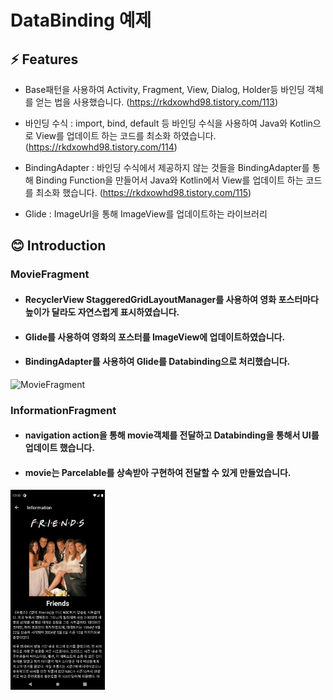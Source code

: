 # DataBinding 예제

## ⚡ Features
* Base패턴을 사용하여 Activity, Fragment, View, Dialog, Holder등 바인딩 객체를 얻는 법을 사용했습니다. (https://rkdxowhd98.tistory.com/113)

* 바인딩 수식 : import, bind, default 등 바인딩 수식을 사용하여 Java와 Kotlin으로 View를 업데이트 하는 코드를 최소화 하였습니다. (https://rkdxowhd98.tistory.com/114)

* BindingAdapter : 바인딩 수식에서 제공하지 않는 것들을 BindingAdapter를 통해 Binding Function을 만들어서 Java와 Kotlin에서 View를 업데이트 하는 코드를 최소화 했습니다. (https://rkdxowhd98.tistory.com/115)

* Glide : ImageUrl을 통해 ImageView를 업데이트하는 라이브러리

## 😊 Introduction
### MovieFragment
* #### RecyclerView StaggeredGridLayoutManager를 사용하여 영화 포스터마다 높이가 달라도 자연스럽게 표시하였습니다.
* #### Glide를 사용하여 영화의 포스터를 ImageView에 업데이트하였습니다.
* #### BindingAdapter를 사용하여 Glide를 Databinding으로 처리했습니다.
<img src="./readme/MovieFragment.png" alt="MovieFragment" width="30%">

### InformationFragment
* #### navigation action을 통해 movie객체를 전달하고 Databinding을 통해서 UI를 업데이트 했습니다.
* #### movie는 Parcelable를 상속받아 구현하여 전달할 수 있게 만들었습니다.
<img src="./readme/InformationFragment.png" alt="InformationFragment" width="30%">

